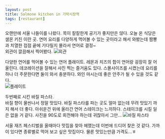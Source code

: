 ```yaml
---
layout: post
title: Salmone kitchen in 가락시장역
tags: [restaurant]
---
```

오랜만에 서울 나들이를 나왔다. 목이 칼칼한게 공기가 좋지만은 않다. 오늘 온 식당은 샐몬 키친 이란 곳. 연어 요리를 다양하게 먹어볼 수 있는 곳이라고 해서 와봤는데 짬뽕과 치열한 접점 끝에 기다릴지 몰라서 연어로 결정~       
외관이 깔끔해서 찍어봤다.
![외관](https://lh3.googleusercontent.com/-KDNapVbi0XM/V0kn0mbu3OI/AAAAAAAAAuY/ZJUGw9AHBFMbbhFmQEaikUrJuEdEDdcBQCHM/s1280/upload_-1)

다양한 연어를 먹어볼 수 있는 연어 플래이트. 레몬과 치즈의 합이 연어랑 굉장히 잘 어울린다. 데코레이션을 잘해서 사진 찍는 즐거움도 있다. 스몰사이즈를 시켰는데 요리를 하나 더 주문한다면 둘이 와서 충분하다. 와인 마시는데 좋은 안주가 될 수 있을 것도 같다.     
![플레이트](https://lh3.googleusercontent.com/-6uW3qPdNia8/V0ko7bWLv-I/AAAAAAAAAuo/URpk0H26UEQ03VuMf1rYWUDs6PwRY9XpACHM/s1280/upload_-1)

두번째로 시킨 바질 파스타.      
바질 향이 물씬나서 정말 맛있다. 바질 파스타를 파는 곳도 얼마 없는데 무려 맛있기 까지 해서 더 좋다. 아쉬운건 위에 올라간 연어 스테이크는 느끼하다. 스테이크를 시킬 일은 없을 거 같다. 사진을 90도로 회전해야 하는데 귀찮아서 그만...
![바질 파스타](https://picasaweb.google.com/104538600550379274017/cYXxt?authkey=Gv1sRgCJXqxZzqybeGTw)

서울 재즈 페스티벌을 올때마다 맛집을 찾아 헤맸는데 이번에 드디어 찾은 것 같다. 가까이 있다면 종류별로 먹어 보고 싶은 맛집이다. 물론 맛있는만큼 가격도...ㅎ